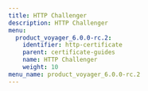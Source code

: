 ```yaml
---
title: HTTP Challenger
description: HTTP Challenger
menu:
  product_voyager_6.0.0-rc.2:
    identifier: http-certificate
    parent: certificate-guides
    name: HTTP Challenger
    weight: 10
menu_name: product_voyager_6.0.0-rc.2
---
```

